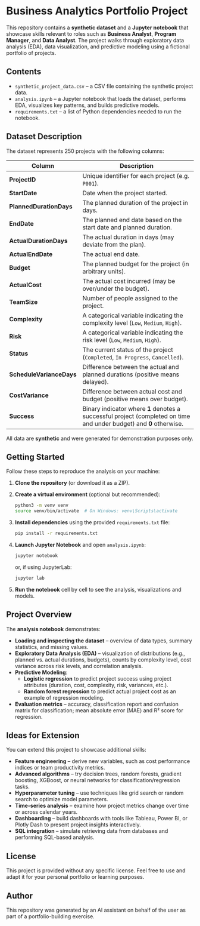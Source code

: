 # Business Analytics Portfolio Project

This repository contains a **synthetic dataset** and a **Jupyter notebook** that showcase skills relevant to roles such as **Business Analyst**, **Program Manager**, and **Data Analyst**.  The project walks through exploratory data analysis (EDA), data visualization, and predictive modeling using a fictional portfolio of projects.

## Contents

- `synthetic_project_data.csv` – a CSV file containing the synthetic project data.
- `analysis.ipynb` – a Jupyter notebook that loads the dataset, performs EDA, visualizes key patterns, and builds predictive models.
- `requirements.txt` – a list of Python dependencies needed to run the notebook.

## Dataset Description

The dataset represents 250 projects with the following columns:

| Column | Description |
|---|---|
| **ProjectID** | Unique identifier for each project (e.g. `P001`). |
| **StartDate** | Date when the project started. |
| **PlannedDurationDays** | The planned duration of the project in days. |
| **EndDate** | The planned end date based on the start date and planned duration. |
| **ActualDurationDays** | The actual duration in days (may deviate from the plan). |
| **ActualEndDate** | The actual end date. |
| **Budget** | The planned budget for the project (in arbitrary units). |
| **ActualCost** | The actual cost incurred (may be over/under the budget). |
| **TeamSize** | Number of people assigned to the project. |
| **Complexity** | A categorical variable indicating the complexity level (`Low`, `Medium`, `High`). |
| **Risk** | A categorical variable indicating the risk level (`Low`, `Medium`, `High`). |
| **Status** | The current status of the project (`Completed`, `In Progress`, `Cancelled`). |
| **ScheduleVarianceDays** | Difference between the actual and planned durations (positive means delayed). |
| **CostVariance** | Difference between actual cost and budget (positive means over budget). |
| **Success** | Binary indicator where **1** denotes a successful project (completed on time and under budget) and **0** otherwise. |

All data are **synthetic** and were generated for demonstration purposes only.

## Getting Started

Follow these steps to reproduce the analysis on your machine:

1. **Clone the repository** (or download it as a ZIP).
2. **Create a virtual environment** (optional but recommended):

   ```bash
   python3 -m venv venv
   source venv/bin/activate  # On Windows: venv\Scripts\activate
   ```
3. **Install dependencies** using the provided `requirements.txt` file:

   ```bash
   pip install -r requirements.txt
   ```
4. **Launch Jupyter Notebook** and open `analysis.ipynb`:

   ```bash
   jupyter notebook
   ```
   or, if using JupyterLab:

   ```bash
   jupyter lab
   ```

5. **Run the notebook** cell by cell to see the analysis, visualizations and models.

## Project Overview

The **analysis notebook** demonstrates:

- **Loading and inspecting the dataset** – overview of data types, summary statistics, and missing values.
- **Exploratory Data Analysis (EDA)** – visualization of distributions (e.g., planned vs. actual durations, budgets), counts by complexity level, cost variance across risk levels, and correlation analysis.
- **Predictive Modeling**:
  - **Logistic regression** to predict project success using project attributes (duration, cost, complexity, risk, variances, etc.).
  - **Random forest regression** to predict actual project cost as an example of regression modeling.
- **Evaluation metrics** – accuracy, classification report and confusion matrix for classification; mean absolute error (MAE) and R² score for regression.

## Ideas for Extension

You can extend this project to showcase additional skills:

- **Feature engineering** – derive new variables, such as cost performance indices or team productivity metrics.
- **Advanced algorithms** – try decision trees, random forests, gradient boosting, XGBoost, or neural networks for classification/regression tasks.
- **Hyperparameter tuning** – use techniques like grid search or random search to optimize model parameters.
- **Time-series analysis** – examine how project metrics change over time or across calendar years.
- **Dashboarding** – build dashboards with tools like Tableau, Power BI, or Plotly Dash to present project insights interactively.
- **SQL integration** – simulate retrieving data from databases and performing SQL-based analysis.

## License

This project is provided without any specific license. Feel free to use and adapt it for your personal portfolio or learning purposes.

## Author

This repository was generated by an AI assistant on behalf of the user as part of a portfolio-building exercise.
